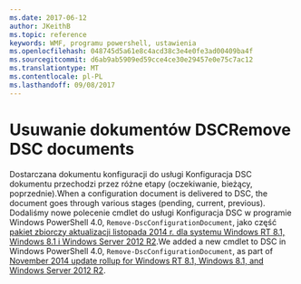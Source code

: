 ```yaml
---
ms.date: 2017-06-12
author: JKeithB
ms.topic: reference
keywords: WMF, programu powershell, ustawienia
ms.openlocfilehash: 048745d5a61e8c4acd38c3e4e0fe3ad00409ba4f
ms.sourcegitcommit: d6ab9ab5909ed59cce4ce30e29457e0e75c7ac12
ms.translationtype: MT
ms.contentlocale: pl-PL
ms.lasthandoff: 09/08/2017
---
```

# <a name="remove-dsc-documents"></a><span data-ttu-id="1d568-102">Usuwanie dokumentów DSC</span><span class="sxs-lookup"><span data-stu-id="1d568-102">Remove DSC documents</span></span>

<span data-ttu-id="1d568-103">Dostarczana dokumentu konfiguracji do usługi Konfiguracja DSC dokumentu przechodzi przez różne etapy (oczekiwanie, bieżący, poprzednie).</span><span class="sxs-lookup"><span data-stu-id="1d568-103">When a configuration document is delivered to DSC, the document goes through various stages (pending, current, previous).</span></span> <span data-ttu-id="1d568-104">Dodaliśmy nowe polecenie cmdlet do usługi Konfiguracja DSC w programie Windows PowerShell 4.0, `Remove-DscConfigurationDocument`, jako część [pakiet zbiorczy aktualizacji listopada 2014 r. dla systemu Windows RT 8.1, Windows 8.1 i Windows Server 2012 R2](https://support.microsoft.com/kb/3000850).</span><span class="sxs-lookup"><span data-stu-id="1d568-104">We added a new cmdlet to DSC in Windows PowerShell 4.0, `Remove-DscConfigurationDocument`, as part of [November 2014 update rollup for Windows RT 8.1, Windows 8.1, and Windows Server 2012 R2](https://support.microsoft.com/kb/3000850).</span></span>
